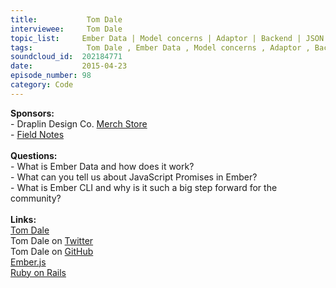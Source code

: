 ```yaml
--- 
title:           Tom Dale 
interviewee:     Tom Dale 
topic_list:     Ember Data | Model concerns | Adaptor | Backend | JSON API |  JavaScript Promises | Ember Router | Ember CLI | Convention over configuration | Infrastructure setup | Firefox OS 
tags:            Tom Dale , Ember Data , Model concerns , Adaptor , Backend , JSON API ,  JavaScript Promises , Ember Router , Ember CLI , Convention over configuration , Infrastructure setup , Firefox OS 
soundcloud_id:  202184771
date:           2015-04-23
episode_number: 98
category: Code
---
```


<p class="show_notes_display"><b>Sponsors:<br></b>- Draplin Design Co. <a rel="nofollow" target="_blank" href="http://draplin.com/merch/">Merch Store</a><br>- <a rel="nofollow" target="_blank" href="http://fieldnotesbrand.com/">Field Notes</a><br><b><br>Questions:</b><br>- What is Ember Data and how does it work?<br>- What can you tell us about JavaScript Promises in Ember?<br>- What is Ember CLI and why is it such a big step forward for the community?<br><br><b>Links:</b><br><a rel="nofollow" target="_blank" href="http://tomdale.net/">Tom Dale</a><br>Tom Dale on <a rel="nofollow" target="_blank" href="https://twitter.com/tomdale">Twitter</a> <br>Tom Dale on <a rel="nofollow" target="_blank" href="https://github.com/tomdale">GitHub</a><br><a rel="nofollow" target="_blank" href="http://emberjs.com/">Ember.js</a><br><a rel="nofollow" target="_blank" href="http://rubyonrails.org/">Ruby on Rails</a></p>
